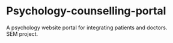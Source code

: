 # Psychology-counselling-portal
A psychology website portal for integrating patients and doctors. <br> 
SEM project.
